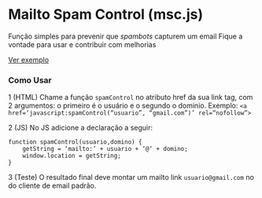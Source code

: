 #  Mailto Spam Control (msc.js)

Função simples para prevenir que _spambots_ capturem um email
Fique a vontade para usar e contribuir com melhorias

[Ver exemplo](http://avelarfortunato.com/mailto-spam-control/)

### Como Usar
1 (HTML) Chame a função `spamControl` no atributo href da sua link tag, com 2 argumentos: o primeiro é o usuário e o segundo o dominio. Exemplo:
`<a href=‘javascript:spamControl(“usuario”, “gmail.com”)’ rel=“nofollow”>`

2 (JS) No JS adicione a declaração a seguir:
```
function spamControl(usuario,domino) {
	getString = ‘mailto:’ + usuario + ‘@‘ + domino;
	window.location = getString;
}
```

3 (Teste) O resultado final deve montar um mailto link `usuario@gmail.com` no do cliente de email padrão.